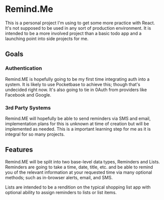 # Remind.Me

This is a personal project I'm using to get some more practice with React. It's not supposed to be used in any sort of production environment. It is intended to be a more involved project than a basic todo app and a launching point into side projects for me.

## Goals

### Authentication

Remind.ME is hopefully going to be my first time integrating auth into a system. It is likely to use Pocketbase to achieve this; though that's undecided right now. It's also going to tie in 0Auth from providers like Facebook and Google.

### 3rd Party Systems

Remind.ME will hopefully be able to send reminders via SMS and email, implementation plans for this is unknown at time of creation but will be implemented as needed. This is a important learning step for me as it is integral for so many projects.

## Features

Remind.ME will be split into two base-level data types, Reminders and Lists. Reminders are going to take a time, date, title, etc. and be able to remind you of the relevant information at your requested time via many optional methods; such as in-browser alerts, email, and SMS.

Lists are intended to be a rendition on the typical shopping list app with optional ability to assign reminders to lists or list items.